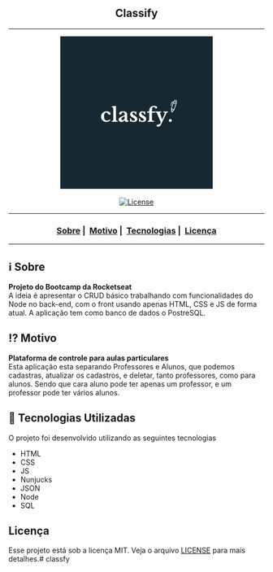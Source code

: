 <h2 align="center">Classify</h2>

___


<p align="center">
  <img src="https://github.com/jjotatp/classfy/blob/master/classfy.png?raw=true" width="300" heigth="300">
</p>


<p align="center">
  <a href="LICENSE">
    <img alt="License" src="https://img.shields.io/badge/license-MIT-%23F8952D">
  </a>
</p>

___

<h3 align="center">
  <a href="#information_source-sobre">Sobre</a>&nbsp;|&nbsp;
  <a href="#interrobang-motivo">Motivo</a>&nbsp;|&nbsp;
  <a href="#rocket-tecnologias-utilizadas">Tecnologias</a>&nbsp;|&nbsp;
  <a href="#licença">Licença</a>
</h3>

___

<!--<img src="https://readme-maker.herokuapp.com/uploads/fc7aa79b10014861-logo.png" width="1200">-->

## :information_source: Sobre

<b>Projeto do Bootcamp da Rocketseat</b> <br>
A ideia é apresentar o CRUD básico trabalhando com funcionalidades do Node no back-end, com o front usando apenas HTML, CSS e JS de forma atual. A aplicação tem como banco de dados o PostreSQL.

## :interrobang: Motivo

<b>Plataforma de controle para aulas particulares</b><br>
Esta aplicação esta separando Professores e Alunos, que podemos cadastras, atualizar os cadastros, e deletar, tanto professores, como para alunos. Sendo que cara aluno pode ter apenas um professor, e um professor pode ter vários alunos. 

## :rocket: Tecnologias Utilizadas 

O projeto foi desenvolvido utilizando as seguintes tecnologias

- HTML
- CSS
- JS
- Nunjucks
- JSON
- Node
- SQL

## Licença 

Esse projeto está sob a licença MIT. Veja o arquivo [LICENSE](LICENSE) para mais detalhes.# classfy
